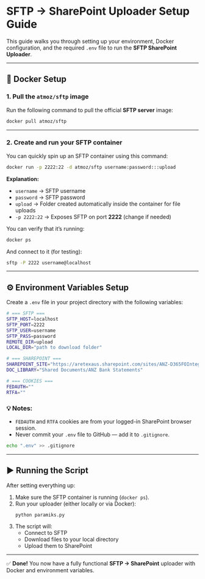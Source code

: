 # SFTP → SharePoint Uploader Setup Guide

This guide walks you through setting up your environment, Docker configuration, and the required `.env` file to run the **SFTP SharePoint Uploader**.

---

## 🐳 Docker Setup

### 1. Pull the `atmoz/sftp` image

Run the following command to pull the official **SFTP server** image:

```bash
docker pull atmoz/sftp
```

---

### 2. Create and run your SFTP container

You can quickly spin up an SFTP container using this command:

```bash
docker run -p 2222:22 -d atmoz/sftp username:password:::upload
```

**Explanation:**
- `username` → SFTP username  
- `password` → SFTP password  
- `upload` → Folder created automatically inside the container for file uploads  
- `-p 2222:22` → Exposes SFTP on port **2222** (change if needed)

You can verify that it’s running:
```bash
docker ps
```

And connect to it (for testing):
```bash
sftp -P 2222 username@localhost
```

---

## ⚙️ Environment Variables Setup

Create a `.env` file in your project directory with the following variables:

```bash
# === SFTP ===
SFTP_HOST=localhost
SFTP_PORT=2222
SFTP_USER=username
SFTP_PASS=password
REMOTE_DIR=upload
LOCAL_DIR="path to download folder"

# === SHAREPOINT ===
SHAREPOINT_SITE="https://aretexaus.sharepoint.com/sites/ANZ-D365FOIntegration"
DOC_LIBRARY="Shared Documents/ANZ Bank Statements"

# === COOKIES ===
FEDAUTH=""
RTFA=""
```

### 💡 Notes:
- `FEDAUTH` and `RTFA` cookies are from your logged-in SharePoint browser session.
- Never commit your `.env` file to GitHub — add it to `.gitignore`.

```bash
echo ".env" >> .gitignore
```

---

## ▶️ Running the Script

After setting everything up:
1. Make sure the SFTP container is running (`docker ps`).
2. Run your uploader (either locally or via Docker):
   ```bash
   python paramiks.py
   ```
3. The script will:
   - Connect to SFTP  
   - Download files to your local directory  
   - Upload them to SharePoint  

---

✅ **Done!**
You now have a fully functional **SFTP → SharePoint** uploader with Docker and environment variables.
